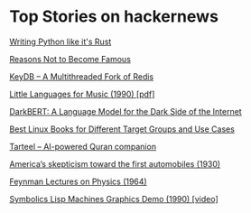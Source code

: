 # Top Stories on hackernews <br />
[Writing Python like it's Rust](https://kobzol.github.io/rust/python/2023/05/20/writing-python-like-its-rust.html)

[Reasons Not to Become Famous](https://tim.blog/2020/02/02/reasons-to-not-become-famous/)

[KeyDB – A Multithreaded Fork of Redis](https://docs.keydb.dev/)

[Little Languages for Music (1990) [pdf]](https://www.usenix.org/legacy/publications/compsystems/1990/spr_langston.pdf)

[DarkBERT: A Language Model for the Dark Side of the Internet](https://arxiv.org/abs/2305.08596)

[Best Linux Books for Different Target Groups and Use Cases](https://linuxstans.com/linux-books/)

[Tarteel – AI-powered Quran companion](https://www.tarteel.ai/)

[America’s skepticism toward the first automobiles (1930)](https://www.saturdayeveningpost.com/2017/01/get-horse-americas-skepticism-toward-first-automobiles/)

[Feynman Lectures on Physics (1964)](https://www.feynmanlectures.caltech.edu/)

[Symbolics Lisp Machines Graphics Demo (1990) [video]](https://www.youtube.com/watch?v=RQKlgza_HgE)
